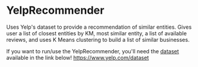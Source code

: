 # YelpRecommender
Uses Yelp's dataset to provide a recommendation of similar entities. Gives user a list of closest entities by KM, most similar entity, a list of available reviews, and uses K Means clustering to build a list of similar businesses.

If you want to run/use the YelpRecommender, you'll need the <a href="https://www.yelp.com/dataset">dataset</a> available in the link below!
https://www.yelp.com/dataset
